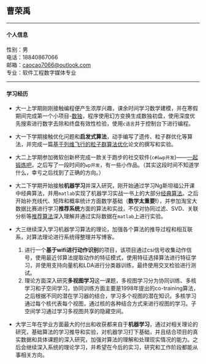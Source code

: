 ## 曹荣禹
---
#### 个人信息
性别：男<br />
电话：18840867066<br />
邮箱：caocao7066@outlook.com<br />
专业：软件工程数字媒体专业<br />

---
#### 学习经历
* 大一上学期刚刚接触编程便产生浓厚兴趣，课余时间学习数学建模，并在寒假期间完成第一个小项目-[数独](https://github.com/persistforever/persistforever.github.io/tree/master/tiny_item/crosswords)，程序使用幻方变换生成数独初盘，使用深度优先搜索进行数字去除和终盘有效性检验，使用`c语言`并于控制台下进行编程。

* 大一下学期接触优化问题和**启发式算法**，动手编写了遗传、粒子群优化等算法，并完成一篇[基于列维飞行的粒子群算法优化](https://github.com/persistforever/persistforever.github.io/tree/master/tiny_item/pso)论文的撰写和实验。<br />

* 大二上学期参加微软创新杯完成一款关于跑步的社交软件(`c#&wp开发`)——[一起锻炼吧](https://github.com/persistforever/persistforever.github.io/tree/master/tiny_item/ImagineCup)，之后写了一段时间的`wp开发`，有一些小作品。（其实这段时间不知道学什么，幸亏之后找到了正确的方向。）

* 大二下学期开始接触**机器学习**并深入研究，刚开始通过学习Ng斯坦福公开课中经典算法，并用`matlab`实现了机器学习实战一书上的大部分[经典算法](https://github.com/persistforever/persistforever.github.io/tree/master/tiny_item/ml_in_action_for_matlab)。之后开始补充线代、矩阵和概率统计方面数学基础（**数学太重要!**），并参加淘宝大数据比赛进行学习**推荐系统**方面的算法和实战，不仅对协同过滤、SVD、关联分析等[推荐算法]()深入理解并通过实际数据在`matlab`上进行实验。<br />

* 大三继续深入学习机器学习算法的理论，加强各个算法的推导过程和相互联系，对算法理论进行系统得整理并写博客。
  1. 进行一个**基于wifi进行动作识别**的项目，该项目通过csi信号收集动作信号，使用最近邻算法提取动作的特征模式，使用特征选择算法进行特征学习，并使用支持向量机和LDA进行分类器训练，最终使用交叉检验进行测试。
  2. 理论方面深入研究**多视图学习**这一课题，多视图学习分为协同训练、多核学习和子空间学习，协同训练方面主要是1998年提出的co-training算法，之后根据不同的潜在学习器的结合，学习多个视图的潜在知识。多核学习通过每个核代表每个视图，通过核的各种结合方式来进行视图的学习。子空间学习通过学习多视图共享的隐藏空间。

* 大学三年在学业方面最大的付出和收获都来自于**机器学习**，通过对相关理论的研究，基础算法的学习推导和实验，对机器学习打下基础，并且结合项目的真实数据和具体课题的深入研究，加强对算法的理解和处理现实情况的能力。之后会继续深入系统的理论学习，并希望在今后的实习，研究和工作阶段都能从事相关方向。

